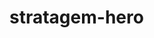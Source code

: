 # stratagem-hero
<!-- https://developer.mozilla.org/en-US/docs/Web/API/UI_Events/Keyboard_event_key_values -->
<!-- https://developer.mozilla.org/en-US/docs/Web/JavaScript/Reference/Global_Objects/String/startsWith -->

<!-- https://www.thegamer.com/helldivers-2-complete-stratagem-button-input-list/#all-patriotic-administration-center-stratagem-inputs -->

<!-- https://www.w3schools.com/jsref/jsref_obj_array.asp -->
<!-- https://www.w3schools.com/js/js_switch.asp -->
<!-- https://www.w3schools.com/howto/howto_js_countdown.asp -->
<!-- https://www.w3schools.com/jsref/met_win_setinterval.asp -->
<!-- https://www.w3schools.com/jsref/met_win_clearinterval.asp -->
<!-- https://www.w3schools.com/jsref/jsref_replace.asp -->
<!-- https://www.w3schools.com/css/css3_transitions.asp -->

<!-- https://www.youtube.com/watch?v=n_ec3eowFLQ -->

<!-- https://ezgif.com/ -->
<!-- https://tinypng.com/ -->
